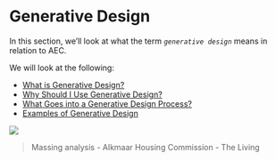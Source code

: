 # Generative Design

In this section, we’ll look at what the term _`generative design`_ means in relation to AEC.

We will look at the following:

* [What is Generative Design?](01-02-01_what-is-generative-design.md)
* [Why Should I Use Generative Design?](01-02-02_why-should-i-use-generative-design.md)
* [What Goes into a Generative Design Process?](01-02-03_what-goes-into-a-generative-design-process/README.md)
* [Examples of Generative Design](01-02-04_examples-of-generative-design/README.md)

![](../../.gitbook/assets/gendesign.gif)

> Massing analysis - Alkmaar Housing Commission - The Living

